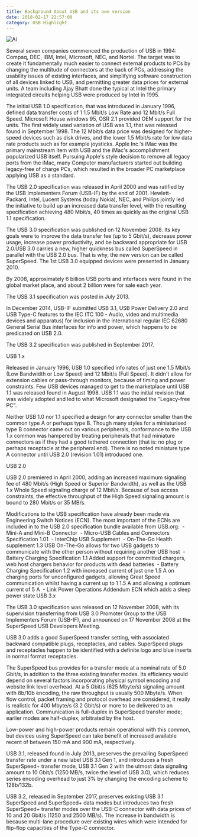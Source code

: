 ```yaml
---
title: Background About USB and its own version
date: 2018-02-17 22:57:00
category: USB Highlight
---
```


![Ai](https://www.oacs-atlanta.com/content/images/3.jpg)

Several seven companies commenced the production of USB in 1994: Compaq, DEC, IBM, Intel, Microsoft, NEC, and Nortel. The target was to create it fundamentally much easier to connect external products to PCs by changing the multitude of connectors at the back of PCs, addressing the usability issues of existing interfaces, and simplifying software construction of all devices linked to USB, and permitting greater data prices for external units. A team including Ajay Bhatt done the typical at Intel the primary integrated circuits helping USB were produced by Intel in 1995.

The initial USB 1.0 specification, that was introduced in January 1996, defined data transfer costs of 1 1.5 Mbit/s Low Rate and 12 Mbit/s Full Speed. Microsoft House windows 95, OSR 2.1 provided OEM support for the units. The first widely used variation of USB was 1.1, that was released found in September 1998. The 12 Mbit/s data price was designed for higher-speed devices such as disk drives, and the lower 1.5 Mbit/s rate for low data rate products such as for example joysticks. Apple Inc.'s iMac was the primary mainstream item with USB and the iMac's accomplishment popularized USB itself. Pursuing Apple's style decision to remove all legacy ports from the iMac, many Computer manufacturers started out building legacy-free of charge PCs, which resulted in the broader PC marketplace applying USB as a standard.

The USB 2.0 specification was released in April 2000 and was ratified by the USB Implementers Forum (USB-IF) by the end of 2001. Hewlett-Packard, Intel, Lucent Systems (today Nokia), NEC, and Philips jointly led the initiative to build up an increased data transfer level, with the resulting specification achieving 480 Mbit/s, 40 times as quickly as the original USB 1.1 specification.

The USB 3.0 specification was published on 12 November 2008. Its key goals were to improve the data transfer fee (up to 5 Gbit/s), decrease power usage, increase power productivity, and be backward appropriate for USB 2.0.USB 3.0 carries a new, higher quickness bus called SuperSpeed in parallel with the USB 2.0 bus. That is why, the new version can be called SuperSpeed. The 1st USB 3.0 equipped devices were presented in January 2010.

By 2008, approximately 6 billion USB ports and interfaces were found in the global market place, and about 2 billion were for sale each year.

The USB 3.1 specification was posted in July 2013.

In December 2014, USB-IF submitted USB 3.1, USB Power Delivery 2.0 and USB Type-C features to the IEC (TC 100 - Audio, video and multimedia devices and apparatus) for inclusion in the international regular IEC 62680 General Serial Bus interfaces for info and power, which happens to be predicated on USB 2.0.

The USB 3.2 specification was published in September 2017.

USB 1.x

Released in January 1996, USB 1.0 specified info rates of just one 1.5 Mbit/s (Low Bandwidth or Low Speed) and 12 Mbit/s (Full Speed). It didn't allow for extension cables or pass-through monitors, because of timing and power constraints. Few USB devices managed to get to the marketplace until USB 1.1 was released found in August 1998. USB 1.1 was the initial revision that was widely adopted and led to what Microsoft designated the "Legacy-free PC".

Neither USB 1.0 nor 1.1 specified a design for any connector smaller than the common type A or perhaps type B. Though many styles for a miniaturised type B connector came out on various peripherals, conformance to the USB 1.x common was hampered by treating peripherals that had miniature connectors as if they had a good tethered connection (that is: no plug or perhaps receptacle at the peripheral end). There is no noted miniature type A connector until USB 2.0 (revision 1.01) introduced one.

USB 2.0

USB 2.0 premiered in April 2000, adding an increased maximum signaling fee of 480 Mbit/s (High Speed or Superior Bandwidth), as well as the USB 1.x Whole Speed signaling charge of 12 Mbit/s. Because of bus access constraints, the effective throughput of the High Speed signaling amount is bound to 280 Mbit/s or 35 MB/s.

Modifications to the USB specification have already been made via Engineering Switch Notices (ECN). The most important of the ECNs are included in to the USB 2.0 specification bundle available from USB.org:
 - Mini-A and Mini-B Connector
 - Micro-USB Cables and Connectors Specification 1.01
 - InterChip USB Supplement
 - On-The-Go Health supplement 1.3 USB On-The-Go allows for two USB gadgets to communicate with the other person without requiring another USB host
 - Battery Charging Specification 1.1 Added support for committed chargers, web host chargers behavior for products with dead batteries
 - Battery Charging Specification 1.2 with increased current of just one 1.5 A on charging ports for unconfigured gadgets, allowing Great Speed communication whilst having a current up to 1 1.5 A and allowing a optimum current of 5 A
 - Link Power Operations Addendum ECN which adds a sleep power state
USB 3.x

The USB 3.0 specification was released on 12 November 2008, with its supervision transferring from USB 3.0 Promoter Group to the USB Implementers Forum (USB-IF), and announced on 17 November 2008 at the SuperSpeed USB Developers Meeting.

USB 3.0 adds a good SuperSpeed transfer setting, with associated backward compatible plugs, receptacles, and cables. SuperSpeed plugs and receptacles happen to be identified with a definite logo and blue inserts in normal format receptacles.

The SuperSpeed bus provides for a transfer mode at a nominal rate of 5.0 Gbit/s, in addition to the three existing transfer modes. Its efficiency would depend on several factors incorporating physical symbol encoding and website link level overhead. At a 5 Gbit/s (625 Mbyte/s) signaling amount with 8b/10b encoding, the raw throughput is usually 500 Mbyte/s. When flow control, packet framing and protocol overhead are considered, it really is realistic for 400 Mbyte/s (3.2 Gbit/s) or more to be delivered to an application. Communication is full-duplex in SuperSpeed transfer mode; earlier modes are half-duplex, arbitrated by the host.

Low-power and high-power products remain operational with this common, but devices using SuperSpeed can take benefit of increased available recent of between 150 mA and 900 mA, respectively.

USB 3.1, released found in July 2013, preserves the prevailing SuperSpeed transfer rate under a new label USB 3.1 Gen 1, and introduces a fresh SuperSpeed+ transfer mode, USB 3.1 Gen 2 with the utmost data signaling amount to 10 Gbit/s (1250 MB/s, twice the level of USB 3.0), which reduces series encoding overhead to just 3% by changing the encoding scheme to 128b/132b.

USB 3.2, released in September 2017, preserves existing USB 3.1 SuperSpeed and SuperSpeed+ data modes but introduces two fresh SuperSpeed+ transfer modes over the USB-C connector with data prices of 10 and 20 Gbit/s (1250 and 2500 MB/s). The increase in bandwidth is because multi-lane procedure over existing wires which were intended for flip-flop capacities of the Type-C connector.